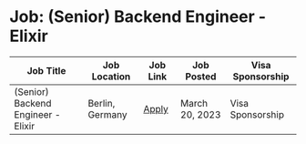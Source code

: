# Job: (Senior) Backend Engineer - Elixir

| Job Title | Job Location | Job Link | Job Posted | Visa Sponsorship |
| --- | --- | --- | --- | --- |
| (Senior) Backend Engineer - Elixir | Berlin, Germany | [Apply](https://boards.greenhouse.io/wooga/jobs/4762536?gh_src=4b9516c81us) | March 20, 2023 | Visa Sponsorship |
